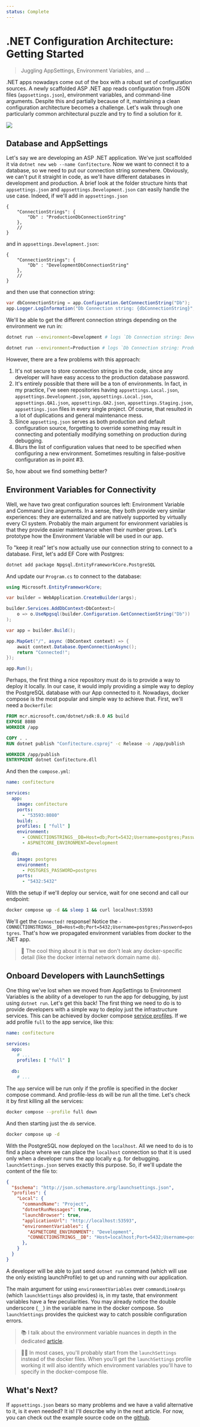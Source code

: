 ```yaml
---
status: Complete
---
```


# .NET Configuration Architecture: Getting Started

> Juggling AppSettings, Environment Variables, and ...

.NET apps nowadays come out of the box with a robust set of configuration sources. A newly scaffolded ASP .NET app reads configuration from JSON files (`appsettings.json`), environment variables, and command-line arguments. Despite this and partially because of it, maintaining a clean configuration architecture becomes a challenge. Let's walk through one particularly common architectural puzzle and try to find a solution for it.

![](thumb.png)

## Database and AppSettings

Let's say we are developing an ASP .NET application. We've just scaffolded it via `dotnet new web --name Confitecture`. Now we want to connect it to a database, so we need to put our connection string somewhere. Obviously, we can't put it straight in code, as we'll have different databases in development and production. A brief look at the folder structure hints that `appsettings.json` and `appsettings.Development.json` can easily handle the use case. Indeed, if we'll add in `appsettings.json`

```jsonc
{
    "ConnectionStrings": {
        "Db" : "ProductionDbConnectionString"
    },
    // 
}
```

and in `appsettings.Development.json`:

```jsonc
{
    "ConnectionStrings": {
        "Db" : "DevelopmentDbConnectionString"
    },
    // 
}
```

and then use that connection string:

```csharp
var dbConnectionString = app.Configuration.GetConnectionString("Db");
app.Logger.LogInformation("Db Connection string: {dbConnectionString}", dbConnectionString);
```

We'll be able to get the different connection strings depending on the environment we run in:

```sh
dotnet run --environment=Development # logs `Db Connection string: DevelopmentDbConnectionString`
```

```sh
dotnet run --environment=Production # logs `Db Connection string: ProductionDbConnectionString`
```

However, there are a few problems with this approach:

1. It's not secure to store connection strings in the code, since any developer will have easy access to the production database password.
2. It's entirely possible that there will be a ton of environments. In fact, in my practice, I've seen repositories having `appsettings.Local.json`, `appsettings.Development.json`, `appsettings.Local.json`, `appsettings.QA1.json`, `appsettings.QA2.json`, `appsettings.Staging.json`, `appsettings.json` files in every single project. Of course, that resulted in a lot of duplications and general maintenance mess.
3. Since `appsetting.json` serves as both production and default configuration source, forgetting to override something may result in connecting and potentially modifying something on production during debugging.
4. Blurs the list of configuration values that need to be specified when configuring a new environment. Sometimes resulting in false-positive configuration as in point #3.

So, how about we find something better?

## Environment Variables for Connectivity

Well, we have two great configuration sources left: Environment Variable and Command Line arguments. In a sense, they both provide very similar experiences: they are externalized and are natively supported by virtually every CI system. Probably the main argument for environment variables is that they provide easier maintenance when their number grows. Let's prototype how the Environment Variable will be used in our app.

To "keep it real" let's now actually use our connection string to connect to a database.
First, let's add EF Core with Postgres:

```sh
dotnet add package Npgsql.EntityFrameworkCore.PostgreSQL
```

And update our `Program.cs` to connect to the database:

```csharp
using Microsoft.EntityFrameworkCore;

var builder = WebApplication.CreateBuilder(args);

builder.Services.AddDbContext<DbContext>(
    o => o.UseNpgsql(builder.Configuration.GetConnectionString("Db"))
);

var app = builder.Build();

app.MapGet("/", async (DbContext context) => {
    await context.Database.OpenConnectionAsync();
    return "Connected!";
});

app.Run();
```

Perhaps, the first thing a nice repository must do is to provide a way to deploy it locally. In our case, it would imply providing a simple way to deploy the PostgreSQL database with our App connected to it. Nowadays, docker compose is the most popular and simple way to achieve that. First, we'll need a `Dockerfile`:

```Dockerfile
FROM mcr.microsoft.com/dotnet/sdk:8.0 AS build
EXPOSE 8080
WORKDIR /app

COPY . .
RUN dotnet publish "Confitecture.csproj" -c Release -o /app/publish

WORKDIR /app/publish
ENTRYPOINT dotnet Confitecture.dll
```

And then the `compose.yml`:

```yml
name: confitecture

services:
  app:
    image: confitecture
    ports:
      - "53593:8080"
    build: .
    profiles: [ "full" ]
    environment:
      - CONNECTIONSTRINGS__DB=Host=db;Port=5432;Username=postgres;Password=postgres
      - ASPNETCORE_ENVIRONMENT=Development

  db:
    image: postgres
    environment:
      - POSTGRES_PASSWORD=postgres
    ports:
      - "5432:5432"
```

With the setup if we'll deploy our service, wait for one second and call our endpoint:

```sh
docker compose up -d && sleep 1 && curl localhost:53593
```

We'll get the `Connected!` response! Notice the `- CONNECTIONSTRINGS__DB=Host=db;Port=5432;Username=postgres;Password=postgres`. That's how we propagated environment variables from docker to the .NET app. 

> 💪 The cool thing about it is that we don't leak any docker-specific detail (like the docker internal network domain name `db`).

## Onboard Developers with LaunchSettings

One thing we've lost when we moved from AppSettings to Environment Variables is the ability of a developer to run the app for debugging, by just using `dotnet run`. Let's get this back! The first thing we need to do is to provide developers with a simple way to deploy just the infrastructure services. This can be achieved by docker compose [service profiles](https://docs.docker.com/compose/profiles/). If we add profile `full` to the app service, like this:

```yaml
name: confitecture

services:
  app:
    # ...
    profiles: [ "full" ]
      
  db:
    # ...
```

The `app` service will be run only if the profile is specified in the docker compose command. And profile-less `db` will be run all the time. Let's check it by first killing all the services:

```sh
docker compose --profile full down
```

And then starting just the `db` service.

```sh
docker compose up -d
```

With the PostgreSQL now deployed on the `localhost`. All we need to do is to find a place where we can place the `localhost` connection so that it is used only when a developer runs the app locally e.g. for debugging. `launchSettings.json` serves exactly this purpose. So, if we'll update the content of the file to:

```json
{
  "$schema": "http://json.schemastore.org/launchsettings.json",
  "profiles": {
    "Local": {
      "commandName": "Project",
      "dotnetRunMessages": true,
      "launchBrowser": true,
      "applicationUrl": "http://localhost:53593",
      "environmentVariables": {
        "ASPNETCORE_ENVIRONMENT": "Development",
        "CONNECTIONSTRINGS__DB": "Host=localhost;Port=5432;Username=postgres;Password=postgres"
      },
    }
  }
}
```

A developer will be able to just send `dotnet run` command (which will use the only existing launchProfile) to get up and running with our application.

The main argument for using `environmentVariables` over `commandLineArgs` (which `launchSettings` also provides) is, in my taste, that environment variables have a few peculiarities. You may already notice the double underscore (`__`) in the variable name in the docker compose. So `launchSettings` provides the quickest way to catch possible configuration errors.

> 📚 I talk about the environment variable nuances in depth in the dedicated [article](https://medium.com/p/d6b4ea6cff9f).

> ☝🏼 In most cases, you'll probably start from the `launchSettings` instead of the docker files. When you'll get the `launchSettings` profile working it will also identify which environment variables you'll have to specify in the docker-compose file.

## What's Next?

If `appsettings.json` bears so many problems and we have a valid alternative to it, is it even needed? It is! I'll describe why in the next article. For now, you can check out the example source code on the [github](https://github.com/astorDev/archi/tree/main/dotnet-config-sources/playground/Confitecture).
